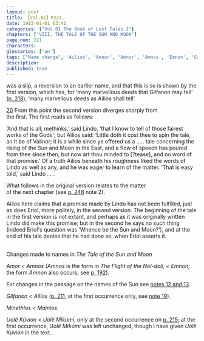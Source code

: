 ```yaml
---
layout: post
title: 【Vol.01】P221.
date: 1983-01-01 03:41
categories: ["Vol.01 The Book of Lost Tales I"]
chapters: ["VIII. THE TALE OF THE SUN AND MOON"]
page_num: 221
characters: 
glossaries: ['an']
tags: ["Name change", 'Ailios', 'Amnon', 'Amnor', 'Amnos', 'Emnon', 'Gilfanon', 'Lindo', 'Mainlos', 'Minethlos', 'Moon, The']
description: 
published: true
---
```


<p style="text-indent: 0;">
was a slip, a reversion to an earlier name, and that this is so is shown by the first version, which has, for ‘many marvellous deeds that Gilfanon may tell’ (<a href="{{site.baseurl}}/vol01-p218">p. 218</a>), ‘many marvellous deeds as Ailios shall tell’.
</p>

[20]({{site.baseurl}}/vol01-p218) From this point the second version diverges sharply from<BR>the first. The first reads as follows:

‘And that is all, methinks,’ said Lindo, ‘that I know to tell of those fairest works of the Gods'; but Ailios said: ‘Little doth it cost thee to spin the tale, an it be of Valinor; it is a while since ye offered us a ..... tale concerning the rising of the Sun and Moon in the East, and a flow of speech has poured from thee since then, but now art thou minded to [?tease], and no word of that promise.’ Of a truth Ailios beneath his roughness liked the words of Lindo as well as any, and he was eager to learn of the matter. ‘That is easy told,’ said Lindo . . .

What follows in the original version relates to the matter<BR>of the next chapter (see [p. 248]({{site.baseurl}}/vol01-p248) note 2).

Ailios here claims that a promise made by Lindo has not been fulfilled, just as does Eriol, more politely, in the second version. The beginning of the tale in the first version is not extant, and perhaps as it was originally written Lindo did make this promise; but in the second he says no such thing (indeed Eriol's question was ‘Whence be the Sun and Moon?’), and at the end of his tale denies that he had done so, when Eriol asserts it.

<BR>
Changes made to names in <I>The Tale of the Sun and Moon</I>

<I>Amor    < Amnos (Amnos</I> is the form in <I>The Flight of the Nol-doli, < Emnon;</I> the form <I>Amnon</I> also occurs, see [p. 192]({{site.baseurl}}/vol01-p192)).

For changes in the passage on the names of the Sun see [notes 12 and 13]({{site.baseurl}}/vol01-p220).

<I>Gilfanon    < Ailios</I> ([p. 211]({{site.baseurl}}/vol01-p211), at the first occurrence only, see [note 19]({{site.baseurl}}/vol01-p220)).

<I>Minethlos    < Mainlos</I>.

<I>Uolë Kúvion < Uolë Mikúmi</I>, only at the second occurrence on [p. 215]({{site.baseurl}}/vol01-p215); at the first occurrence, U<I>olë Mikúmi</I> was left unchanged, though I have given <I>Uolë Kúvion</I> in the text.

